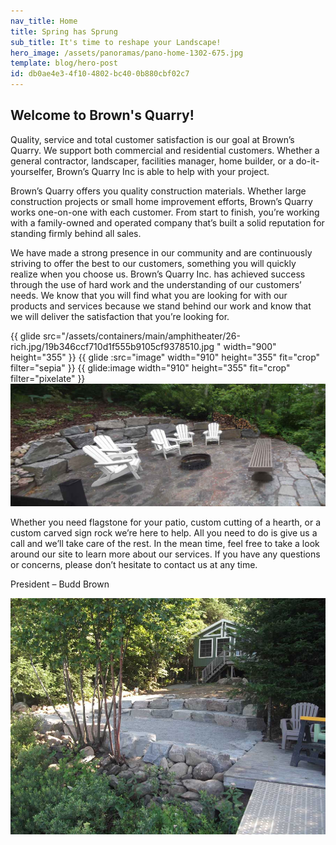```yaml
---
nav_title: Home
title: Spring has Sprung
sub_title: It's time to reshape your Landscape!
hero_image: /assets/panoramas/pano-home-1302-675.jpg
template: blog/hero-post
id: db0ae4e3-4f10-4802-bc40-0b880cbf02c7
---
```

<h2>Welcome to Brown's Quarry!</h2>
<p>Quality, service and total customer satisfaction is our goal at Brown’s Quarry. We support both commercial and residential customers. Whether a general contractor, landscaper, facilities manager, home builder, or a do-it-yourselfer, Brown’s Quarry Inc is able to help with your project.</p>
<p>Brown’s Quarry offers you quality construction materials. Whether large construction projects or small home improvement efforts, Brown’s Quarry works one-on-one with each customer. From start to finish, you’re working with a family-owned and operated company that’s built a solid reputation for standing firmly behind all sales.</p>
<p>We have made a strong presence in our community and are continuously striving to offer the best to our customers, something you will quickly realize when you choose us. Brown’s Quarry Inc. has achieved success through the use of hard work and the understanding of our customers’ needs. We know that you will find what you are looking for with our products and services because we stand behind our work and know that we will deliver the satisfaction that you’re looking for.</p>
<p>
{{ glide src="/assets/containers/main/amphitheater/26-rich.jpg/19b346ccf710d1f555b9105cf9378510.jpg
" width="900" height="355" }}
{{ glide :src="image" width="910" height="355" fit="crop" filter="sepia" }}
{{ glide:image width="910" height="355" fit="crop" filter="pixelate" }}
<img src="/assets/amphitheater/26-rich.jpg" class="oversized captioned" alt="Lakeside Armour Stone Amphitheater" data-action="zoom">
</p>
<p>Whether you need flagstone for your patio, custom cutting of a hearth, or a custom carved sign rock we’re here to help. All you need to do is give us a call and we’ll take care of the rest. In the mean time, feel free to take a look around our site to learn more about our services. If you have any questions or concerns, please don’t hesitate to contact us at any time.</p>
<p>President – Budd Brown</p>
<p>
<img src="/assets/portfolio/01-dscf0729.jpg" class="oversized captioned" alt="Another Happy Customer!" data-action="zoom">
</p>
